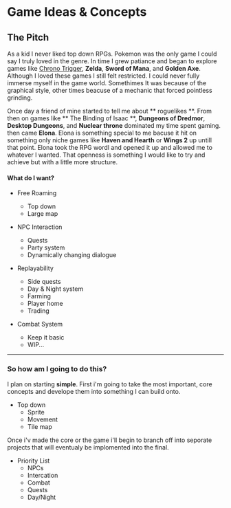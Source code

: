# Game Ideas & Concepts 



## The Pitch
As a kid I never liked top down RPGs. Pokemon was the only game I could say I truly loved in the genre. In time I grew patiance and began to explore games like [Chrono Trigger](https://en.wikipedia.org/wiki/Chrono_Trigger), **Zelda**, **Sword of Mana**, and **Golden Axe**. Although I loved these games I still felt restricted. I could never fully immerse myself in the game world. Somethimes It was because of the graphical style, other times beacuse of a mechanic that forced pointless grinding.

Once day a friend of mine started to tell me about ** roguelikes **. From then on games like ** The Binding of Isaac **, **Dungeons of Dredmor**, **Desktop Dungeons**, and  **Nuclear throne** dominated my time spent gaming. then came **Elona**. Elona is something special to me bacuse it hit on something only niche games like **Haven and Hearth** or **Wings 2** up untill that point. Elona took the RPG wordl and opened it up and allowed me to whatever I wanted. That openness is something I would like to try and achieve but with a little more structure. 
 
#### What do I want?
- Free Roaming
  - Top down
  - Large map
 

- NPC Interaction
  - Quests
  - Party system
  - Dynamically changing dialogue

- Replayability
  - Side quests
  - Day & Night system
  - Farming 
  - Player home
  - Trading
 
 
 
- Combat System
  - Keep it basic 
  - WIP...
 
 
 - - - 
 
### So how am I going to do this? 
 
 I plan on starting **simple**. First i'm going to take the most important, core concepts and develope them into something I can build onto.
 - Top down 
   - Sprite
   - Movement
   - Tile map
  
Once i'v made the core or the game i'll begin to branch off into seporate projects that will eventualy be implomented into the final. 

- Priority List
  - NPCs
  - Intercation 
  - Combat
  - Quests
  - Day/Night
 
  
  
